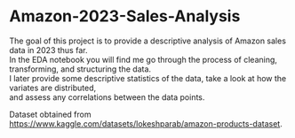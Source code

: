 # Amazon-2023-Sales-Analysis
The goal of this project is to provide a descriptive analysis of Amazon sales data in 2023 thus far.  
In the EDA notebook you will find me go through the process of cleaning, transforming, and structuring the data.  
I later provide some descriptive statistics of the data, take a look at how the variates are distributed,  
and assess any correlations between the data points.  
  
   
Dataset obtained from https://www.kaggle.com/datasets/lokeshparab/amazon-products-dataset.
